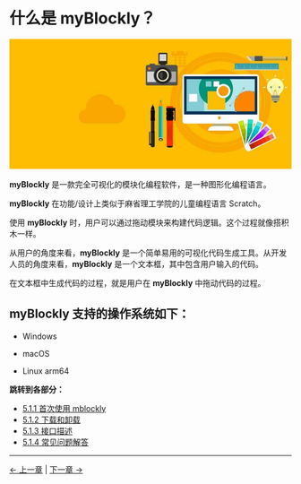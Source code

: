 # 什么是 myBlockly？

![](../../../resources/5-BasicApplication/5.2/5.2.1/img/myblockly/myblockly界面.jpg)

**myBlockly** 是一款完全可视化的模块化编程软件，是一种图形化编程语言。

**myBlockly** 在功能/设计上类似于麻省理工学院的儿童编程语言 Scratch。

使用 **myBlockly** 时，用户可以通过拖动模块来构建代码逻辑。这个过程就像搭积木一样。

从用户的角度来看，**myBlockly** 是一个简单易用的可视化代码生成工具。从开发人员的角度来看，**myBlockly** 是一个文本框，其中包含用户输入的代码。

在文本框中生成代码的过程，就是用户在 **myBlockly** 中拖动代码的过程。

## myBlockly 支持的操作系统如下：

- Windows

- macOS

- Linux arm64

**跳转到各部分：**
- [5.1.1 首次使用 mblockly](./5.1.1-myBlocklyFirstUse.md)
- [5.1.2 下载和卸载](./5.1.2-install_uninstall.md)
- [5.1.3 接口描述](./5.1.3-interface_description.md)
- [5.1.4 常见问题解答](./5.1.4-Q&A.md)


---

[← 上一章](../README.md) | [下一章 →](./5.1.1-myBlocklyFirstUse.md)